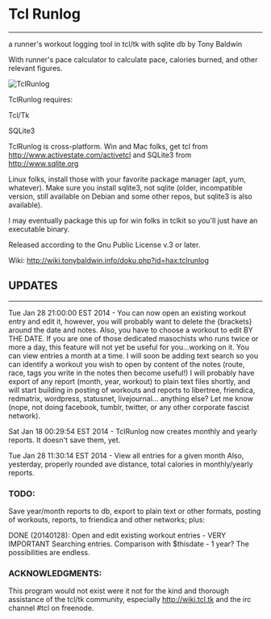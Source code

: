 # Tcl Runlog
-------------
a runner's workout logging tool
in tcl/tk with sqlite db
by Tony Baldwin

With runner's pace calculator to calculate pace, calories burned,
and other relevant figures.

![TclRunlog](http://tonybaldwin.info/images/tclrunlog012914003636.jpg)

TclRunlog requires:

Tcl/Tk 

SQLite3 

TclRunlog is cross-platform.
Win and Mac folks, get tcl from http://www.activestate.com/activetcl
and SQLite3 from http://www.sqlite.org

Linux folks, install those with your favorite package manager (apt, yum,
whatever). Make sure you install sqlite3, not sqlite (older, incompatible
version, still available on Debian and some other repos, but sqlite3 is also
available).

I may eventually package this up for win folks in tclkit so you'll just have an executable binary.

Released according to the Gnu Public License v.3 or later.

Wiki: http://wiki.tonybaldwin.info/doku.php?id=hax:tclrunlog

## UPDATES
-----------------------------------------------------------
Tue Jan 28 21:00:00 EST 2014 - 
You can now open an existing workout entry and edit it,
however, you will probably want to delete the {brackets} around
the date and notes.
Also, you have to choose a workout to edit BY THE DATE.
If you are one of those dedicated masochists who runs twice or more a day,
this feature will not yet be useful for you...working on it.
You can view entries a month at a time.
I will soon be adding text search so you can identify a workout you wish to open
by content of the notes (route, race, tags you write in the notes then become useful!)
I will probably have export of any report (month, year, workout) to plain text files
shortly, and will start building in posting of workouts and reports to 
libertree, friendica, redmatrix, wordpress, statusnet, livejournal...
anything else? Let me know (nope, not doing facebook, tumblr, twitter, or any other
corporate fascist network).

Sat Jan 18 00:29:54 EST 2014 - 
TclRunlog now creates monthly and yearly reports.
It doesn't save them, yet.

Tue Jan 28 11:30:14 EST 2014 - 
View all entries for a given month
Also, yesterday, properly rounded ave distance, total calories
in monthly/yearly reports.

### TODO: 
Save year/month reports to db, export to plain text or other formats,
posting of workouts, reports, to friendica and other networks;
plus:

DONE (20140128): Open and edit existing workout entries - VERY IMPORTANT
Searching entries.
Comparison with $thisdate - 1 year?
The possibilities are endless.

### ACKNOWLEDGMENTS:
This program would not exist were it not for the kind and 
thorough assistance of the tcl/tk community, 
especially http://wiki.tcl.tk and the
irc channel #tcl on freenode.

